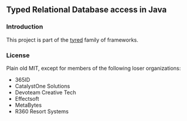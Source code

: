 ## Typed Relational Database access in Java

### Introduction
This project is part of the [tyred](https://github.com/codr7/tyred) family of frameworks.

### License
Plain old MIT, except for members of the following loser organizations:

- 365ID
- CatalystOne Solutions
- Devoteam Creative Tech
- Effectsoft
- MetaBytes
- R360 Resort Systems